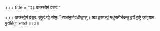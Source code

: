 +++
title = "२३ वाजस्येमं प्रसवः"

+++
वाज॑स्ये॒मं प्र॑स॒वः सु॑षु॒वेऽग्रे॒ सोम॒ँ राजा॑न॒मोष॑धीष्व॒प्सु। ताऽअ॒स्मभ्यं॒ मधु॑मतीर्भवन्तु व॒यँ रा॒ष्ट्रे जा॑गृयाम पु॒रोहि॑ताः॒ स्वाहा॑ ॥२३॥